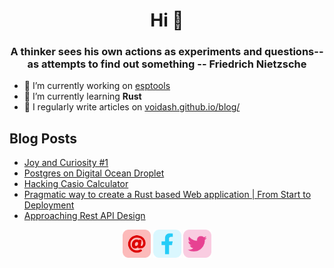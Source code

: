 <h1 align="center">Hi 👋</h1>
<h3 align="center">A thinker sees his own actions as experiments and questions--as attempts to find out something -- Friedrich Nietzsche</h3>

- 🔭 I’m currently working on [esptools](https://twitter.com/esp_tools)
- 🌱 I’m currently learning **Rust**
- 📝 I regularly write articles on [voidash.github.io/blog/](https://voidash.github.io/blog/)


<h2 align="left"> Blog Posts</h2>
 
<!-- BLOG-POST-LIST:START -->
- [Joy and Curiosity #1](https://voidash.github.io/blog/joy-and-curiosity/2025/1/)
- [Postgres on Digital Ocean Droplet](https://voidash.github.io/blog/posts/2023/postgres-on-digital-ocean-droplet/)
- [Hacking Casio Calculator](https://voidash.github.io/blog/posts/2023/hacking-casio-calculator/)
- [Pragmatic way to create a Rust based Web application | From Start to Deployment](https://voidash.github.io/blog/posts/2023/rust-webapp/)
- [Approaching Rest API Design](https://voidash.github.io/blog/posts/2023/rest-api-design-handbook-summary/)
<!-- BLOG-POST-LIST:END -->



<p align="center">
  <a target= "_blank" href="mailto:ashish.thapa477@gmail.com" alt="Mail"><img height='45' src="./icons/email.png"></a>
  <a target= "_blank" href="https://www.facebook.com/voidash" alt="Facebook"><img height='45' src="./icons/facebook.png"></a>
  <a target= "_blank" href="https://twitter.com/rifeash" alt="Twitter"><img height='45' src="./icons/twitter.png"></a>
</p>



